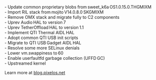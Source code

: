 \- Update common proprietary blobs from sweet_k6a OS1.0.15.0.THGMIXM  
\- Import RIL stack from mojito V14.0.8.0 SKGMIXM  
\- Remove OMX stack and migrate fully to C2 components  
\- Uprev Audio HAL to version 7  
\- Uprev TetherOffload HAL to version 1.1  
\- Implement QTI Thermal AIDL HAL  
\- Adopt common QTI USB init scripts  
\- Migrate to QTI USB Gadget AIDL HAL  
\- Resolve some more SELinux denials  
\- Lower vm.swappiness to 60  
\- Enable userfaultfd garbage collection (UFFD GC)  
\- Upstreamed kernel  

Learn more at [blog.pixelos.net](https://blog.pixelos.net/)